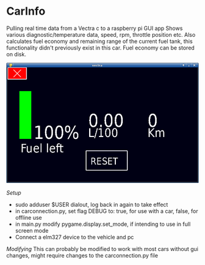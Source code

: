 # CarInfo
Pulling real time data from a Vectra c to a raspberry pi GUI app
Shows various diagnostic/temperature data, speed, rpm, throttle position etc.
Also calculates fuel economy and remaining range of the current fuel tank, this functionality didn't previously exist in this car. 
Fuel economy can be stored on disk.



![Alt text](example.png?raw=true "Example of the interface")

*Setup*
* sudo adduser $USER dialout, log back in again to take effect
* in carconnection.py, set flag DEBUG to: true, for use with a car, false, for offline use
* in main.py modify pygame.display.set_mode, if intending to use in full screen mode
* Connect a elm327 device to the vehicle and pc

*Modifying*
This can probably be modified to work with most cars without gui changes, might require changes to the carconnection.py file
